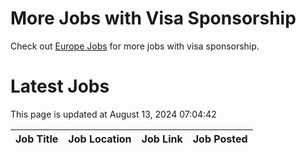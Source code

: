 # More Jobs with Visa Sponsorship

Check out [Europe Jobs](https://github.com/sureshparimi/europejobs#latest-jobs) for more jobs with visa sponsorship.

# Latest Jobs

This page is updated at August 13, 2024 07:04:42

| Job Title | Job Location | Job Link | Job Posted |
| --- | --- | --- | --- |
